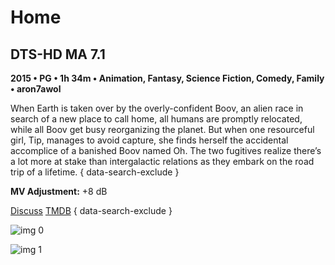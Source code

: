 # Home

## DTS-HD MA 7.1

**2015 • PG • 1h 34m • Animation, Fantasy, Science Fiction, Comedy, Family • aron7awol**

When Earth is taken over by the overly-confident Boov, an alien race in search of a new place to call home, all humans are promptly relocated, while all Boov get busy reorganizing the planet. But when one resourceful girl, Tip, manages to avoid capture, she finds herself the accidental accomplice of a banished Boov named Oh. The two fugitives realize there’s a lot more at stake than intergalactic relations as they embark on the road trip of a lifetime.
{ data-search-exclude }

**MV Adjustment:** +8 dB

[Discuss](https://www.avsforum.com/threads/bass-eq-for-filtered-movies.2995212/post-58489422)  [TMDB](228161)
{ data-search-exclude }

![img 0](https://i.imgur.com/Fddmsc2.jpg)

![img 1](https://i.imgur.com/DzlQF01.png)

